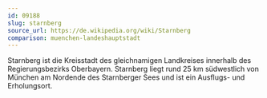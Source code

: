 ```yaml
---
id: 09188
slug: starnberg
source_url: https://de.wikipedia.org/wiki/Starnberg
comparison: muenchen-landeshauptstadt
---
```


Starnberg ist die Kreisstadt des gleichnamigen Landkreises innerhalb des Regierungsbezirks Oberbayern. Starnberg liegt rund 25 km südwestlich von München am Nordende des Starnberger Sees und ist ein Ausflugs- und Erholungsort.
